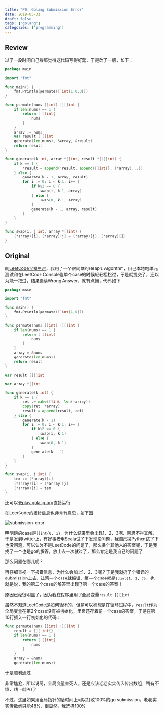```yaml
---
title: "P0: Golang Submission Error"
date: 2019-05-31
draft: false
tags: ["golang"]
categories: ["programming"]
---
```


## Review

过了一段时间自己看都觉得这代码写得好蠢，于是改了一版，如下：

```go
package main

import "fmt"

func main() {
    fmt.Println(permute([]int{1,0,3}))
}

func permute(nums []int) [][]int {
    if len(nums) == 1 {
        return [][]int{
            nums,
        }
    }
    array := nums
    var result [][]int
    generate(len(nums), &array, &result)
    return result
}

func generate(k int, array *[]int, result *[][]int) {
    if k == 1 {
        *result = append(*result, append([]int{}, (*array)...))
    } else {
        generate(k - 1, array, result)
        for i := 0; i < k-1; i++ {
            if k%2 == 0 {
                swap(i, k-1, array)
            } else {
                swap(0, k-1, array)
            }
            generate(k - 1, array, result)
        }
    }
}

func swap(i, j int, array *[]int) {
    (*array)[i], (*array)[j] = (*array)[j], (*array)[i]
}

```

## Original

刷[LeetCode全排列时](https://leetcode.com/problems/permutations)，我用了一个很简单的Heap's Algorithm，自己本地跑单元测试和在LeetCode Console跑单个case的时候轻轻松松过，于是就提交了，还以为能一把过，结果连续Wrong Answer，就有点懵，代码如下

```go
package main

import "fmt"

func main() {
	fmt.Println(permute([]int{1,0}))
}

func permute(nums []int) [][]int {
	if len(nums) == 1 {
		return [][]int{
			nums,
		}
	}
	array = &nums
	generate(len(nums))
	return result
}

var result [][]int

var array *[]int

func generate(k int) {
	if k == 1 {
		ret := make([]int, len(*array))
		copy(ret, *array)
		result = append(result, ret)
	} else {
		generate(k - 1)
		for i := 0; i < k-1; i++ {
			if k%2 == 0 {
				swap(i, k-1)
			} else {
				swap(0, k-1)
			}
			generate(k - 1)
		}
	}
}

func swap(i, j int) {
	tem := (*array)[i]
	(*array)[i] = (*array)[j]
	(*array)[j] = tem
}
```

还可以去[play.golang.org](https://play.golang.org/p/3-Faj8nt74g)直接运行

在LeetCode的报错信息也非常有意思，如下图

![submission-error](/images/go-submission-error/submission-detail.png)

明明跑的case是`[]int{0, 1}`，为什么结果里会出现1、2、3呢，百思不得其解，于是发到twitter上，有好事者用Scala试了下发现没问题，我自己换Python试了下也没问题，可以认为不是LeetCode的问题了，那么换个其他人的答案呢，于是我找了一个也是go的解答，放上去一次就过了，那么肯定是我自己的问题了

那么问题在哪儿呢？

再仔细审视一下报错信息，为什么会加上1、2、3呢？于是我就扔了个错误的submission上去，让第一个case就报错，第一个case就是`[]int{1, 2, 3}`，也就是说，我的第二个case的解答里出现了第一个case的答案！

原因已经很明显了，因为我在程序里用了全局变量`result [][]int`

虽然不知道LeetCode是如何循环的，但是可以猜想是在循环过程中，`result`作为全局变量在第2个case没有被初始化，里面还存着前一个case的答案，于是在第10行插入一行初始化的代码：

```go
func permute(nums []int) [][]int {
    result = [][]int{}
    if len(nums) == 1 {
    	return [][]int{
    		nums,
    	}
    }
    array = &nums
    generate(len(nums))

```

于是顺利通过

非常尴尬，所以说啊，全局变量害死人，还是应该老老实实传入传出数组，稍有不慎，线上就P0了

不过，这里如果用全局指针的话时间上可以打败100%的go submission，老老实实传数组只能48%，很显然，我选择100%